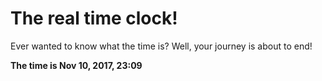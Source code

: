 # The real time clock!

Ever wanted to know what the time is? Well, your journey is about to end!

**The time is Nov 10, 2017, 23:09**